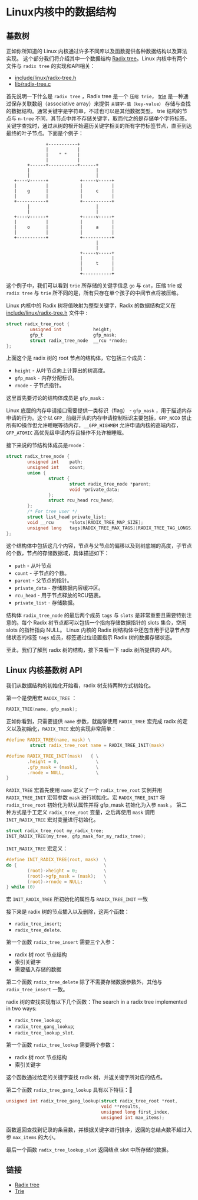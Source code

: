 Linux内核中的数据结构
================================================================================

基数树
--------------------------------------------------------------------------------
正如你所知道的 Linux 内核通过许多不同库以及函数提供各种数据结构以及算法实现。
这个部分我们将介绍其中一个数据结构 [Radix tree](http://en.wikipedia.org/wiki/Radix_tree)。Linux 内核中有两个文件与 `radix tree` 的实现和API相关：

* [include/linux/radix-tree.h](https://github.com/torvalds/linux/blob/master/include/linux/radix-tree.h)
* [lib/radix-tree.c](https://github.com/torvalds/linux/blob/master/lib/radix-tree.c)

首先说明一下什么是 `radix tree` ，Radix tree 是一个 `压缩 trie`， [trie](http://en.wikipedia.org/wiki/Trie) 是一种通过保存关联数组（associative array）来提供 `关键字-值（key-value）` 存储与查找的数据结构。通常关键字是字符串，不过也可以是其他数据类型。 trie 结构的节点与 `n-tree` 不同，其节点中并不存储关键字，取而代之的是存储单个字符标签。关键字查找时，通过从树的根开始遍历关键字相关的所有字符标签节点，直至到达最终的叶子节点。下面是个例子：


```
               +-----------+
               |           |
               |    " "    |
               |           |
        +------+-----------+------+
        |                         |
        |                         |
   +----v------+            +-----v-----+
   |           |            |           |
   |    g      |            |     c     |
   |           |            |           |
   +-----------+            +-----------+
        |                         |
        |                         |
   +----v------+            +-----v-----+
   |           |            |           |
   |    o      |            |     a     |
   |           |            |           |
   +-----------+            +-----------+
                                  |
                                  |
                            +-----v-----+
                            |           |
                            |     t     |
                            |           |
                            +-----------+
```

这个例子中，我们可以看到 `trie` 所存储的关键字信息 `go` 与 `cat`，压缩 trie 或 `radix tree` 与 `trie` 所不同的是，所有只存在单个孩子的中间节点将被压缩。

Linux 内核中的 Radix 树将值映射为整型关键字，Radix 的数据结构定义在 [include/linux/radix-tree.h](https://github.com/torvalds/linux/blob/master/include/linux/radix-tree.h) 文件中 :

```C
struct radix_tree_root {
         unsigned int            height;
         gfp_t                   gfp_mask;
         struct radix_tree_node  __rcu *rnode;
};
```

上面这个是 radix 树的 root 节点的结构体，它包括三个成员：

* `height`   - 从叶节点向上计算出的树高度。
* `gfp_mask` - 内存分配标识。
* `rnode`    - 子节点指针。

这里首先要讨论的结构体成员是 `gfp_mask` : 

Linux 底层的内存申请接口需要提供一类标识（flag） - `gfp_mask` ，用于描述内存申请的行为。这个以 `GFP_` 前缀开头的内存申请控制标识主要包括，`GFP_NOIO` 禁止所有IO操作但允许睡眠等待内存，`__GFP_HIGHMEM` 允许申请内核的高端内存，`GFP_ATOMIC` 高优先级申请内存且操作不允许被睡眠。


接下来说的节结构体成员是`rnode`：

```C
struct radix_tree_node {
        unsigned int    path;
        unsigned int    count;
        union {
                struct {
                        struct radix_tree_node *parent;
                        void *private_data;
                };
                struct rcu_head rcu_head;
        };
        /* For tree user */
        struct list_head private_list;
        void __rcu      *slots[RADIX_TREE_MAP_SIZE];
        unsigned long   tags[RADIX_TREE_MAX_TAGS][RADIX_TREE_TAG_LONGS];
};
```

这个结构体中包括这几个内容，节点与父节点的偏移以及到树底端的高度，子节点的个数，节点的存储数据域，具体描述如下：

* `path` - 从叶节点
* `count` - 子节点的个数。
* `parent` - 父节点的指针。
* `private_data` - 存储数据内容缓冲区。
* `rcu_head` - 用于节点释放的RCU链表。
* `private_list` - 存储数据。

结构体 `radix_tree_node` 的最后两个成员 `tags` 与 `slots` 是非常重要且需要特别注意的。每个  Radix  树节点都可以包括一个指向存储数据指针的 slots 集合，空闲 slots 的指针指向 NULL。 Linux 内核的 Radix 树结构体中还包含用于记录节点存储状态的标签 `tags` 成员，标签通过位设置指示 Radix 树的数据存储状态。

至此，我们了解到 radix 树的结构，接下来看一下 radix 树所提供的 API。


Linux 内核基数树 API
---------------------------------------------------------------------------------

我们从数据结构的初始化开始看，radix 树支持两种方式初始化。

第一个是使用宏 `RADIX_TREE` ：

```C
RADIX_TREE(name, gfp_mask);
````

正如你看到，只需要提供 `name` 参数，就能够使用 `RADIX_TREE` 宏完成 radix 的定义以及初始化，`RADIX_TREE` 宏的实现非常简单：

```C
#define RADIX_TREE(name, mask) \
         struct radix_tree_root name = RADIX_TREE_INIT(mask)

#define RADIX_TREE_INIT(mask)   { \
        .height = 0,              \
        .gfp_mask = (mask),       \
        .rnode = NULL,            \
}
```

`RADIX_TREE` 宏首先使用 `name` 定义了一个 `radix_tree_root` 实例并用 `RADIX_TREE_INIT` 宏带参数 `mask` 进行初始化。宏 `RADIX_TREE_INIT` 将 `radix_tree_root` 初始化为默认属性并将 gfp_mask 初始化为入参 `mask` 。
第二种方式是手工定义 `radix_tree_root` 变量，之后再使用 `mask` 调用 `INIT_RADIX_TREE` 宏对变量进行初始化。
```C
struct radix_tree_root my_radix_tree;
INIT_RADIX_TREE(my_tree, gfp_mask_for_my_radix_tree);
```

`INIT_RADIX_TREE` 宏定义：

```C
#define INIT_RADIX_TREE(root, mask)  \
do {                                 \
        (root)->height = 0;          \
        (root)->gfp_mask = (mask);   \
        (root)->rnode = NULL;        \
} while (0)
```
宏 `INIT_RADIX_TREE` 所初始化的属性与 `RADIX_TREE_INIT` 一致


接下来是 radix 树的节点插入以及删除，这两个函数：

* `radix_tree_insert`;
* `radix_tree_delete`.

第一个函数 `radix_tree_insert` 需要三个入参：

* radix 树 root 节点结构
* 索引关键字
* 需要插入存储的数据

第二个函数 `radix_tree_delete` 除了不需要存储数据参数外，其他与 `radix_tree_insert` 一致。

radix 树的查找实现有以下几个函数：The search in a radix tree implemented in two ways:

* `radix_tree_lookup`;
* `radix_tree_gang_lookup`;
* `radix_tree_lookup_slot`.

第一个函数 `radix_tree_lookup` 需要两个参数：

* radix  树 root 节点结构
* 索引关键字

这个函数通过给定的关键字查找 radix 树，并返关键字所对应的结点。

第二个函数 `radix_tree_gang_lookup` 具有以下特征：

```C
unsigned int radix_tree_gang_lookup(struct radix_tree_root *root,
                                    void **results,
                                    unsigned long first_index,
                                    unsigned int max_items);
```

函数返回查找到记录的条目数，并根据关键字进行排序，返回的总结点数不超过入参 `max_items` 的大小。

最后一个函数 `radix_tree_lookup_slot` 返回结点 slot 中所存储的数据。


链接
---------------------------------------------------------------------------------

* [Radix tree](http://en.wikipedia.org/wiki/Radix_tree)
* [Trie](http://en.wikipedia.org/wiki/Trie)
